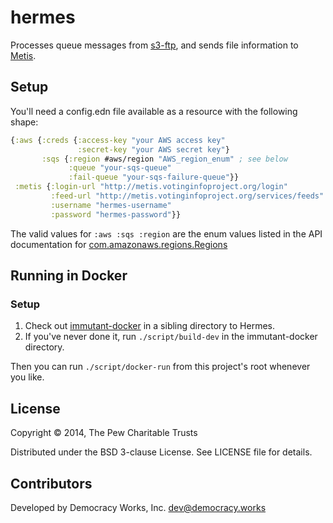 # hermes

Processes queue messages from [s3-ftp](https://github.com/turbovote/s3-ftp), and sends file information to [Metis](https://github.com/votinginfoproject/Metis).

## Setup

You'll need a config.edn file available as a resource with the
following shape:

```clojure
{:aws {:creds {:access-key "your AWS access key"
               :secret-key "your AWS secret key"}
       :sqs {:region #aws/region "AWS_region_enum" ; see below
             :queue "your-sqs-queue"
             :fail-queue "your-sqs-failure-queue"}}
 :metis {:login-url "http://metis.votinginfoproject.org/login"
         :feed-url "http://metis.votinginfoproject.org/services/feeds"
         :username "hermes-username"
         :password "hermes-password"}}
```

The valid values for `:aws :sqs :region` are the enum values listed in the API documentation for [com.amazonaws.regions.Regions](http://docs.aws.amazon.com/AWSJavaSDK/latest/javadoc/com/amazonaws/regions/Regions.html)

## Running in Docker

### Setup

1. Check out [immutant-docker][immutant-docker] in a sibling directory to Hermes.
1. If you've never done it, run `./script/build-dev` in the
   immutant-docker directory.

Then you can run `./script/docker-run` from this project's root whenever you like.

[immutant-docker]: https://github.com/turbovote/immutant-docker

## License

Copyright © 2014, The Pew Charitable Trusts

Distributed under the BSD 3-clause License. See LICENSE file for details.

## Contributors

Developed by Democracy Works, Inc. <dev@democracy.works>
